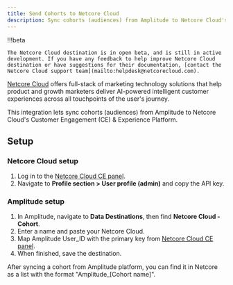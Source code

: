 ```yaml
---
title: Send Cohorts to Netcore Cloud
description: Sync cohorts (audiences) from Amplitude to Netcore Cloud's Customer Engagement (CE) & Experience Platform.
---
```


!!!beta

    The Netcore Cloud destination is in open beta, and is still in active development. If you have any feedback to help improve Netcore Cloud destination or have suggestions for their documentation, [contact the Netcore Cloud support team](mailto:helpdesk@netcorecloud.com).

[Netcore Cloud](https://netcorecloud.com/) offers full-stack of marketing technology solutions that help product and growth marketers deliver AI-powered intelligent customer experiences across all touchpoints of the user's journey.

This integration lets sync cohorts (audiences) from Amplitude to Netcore Cloud's Customer Engagement (CE) & Experience Platform.

## Setup

### Netcore Cloud setup

1. Log in to the [Netcore Cloud CE panel](https://login.netcoresmartech.com/).
2. Navigate to **Profile section > User profile (admin)** and copy the API key.

### Amplitude setup

1. In Amplitude, navigate to **Data Destinations**, then find **Netcore Cloud - Cohort**.
2. Enter a name and paste your Netcore Cloud.
3. Map Amplitude User_ID with the primary key from [Netcore Cloud CE panel](https://login.netcoresmartech.com/).
4. When finished, save the destination.

After syncing a cohort from Amplitude platform, you can find it in Netcore as a list with the format "Amplitude_[Cohort name]".
